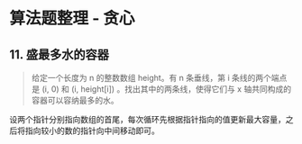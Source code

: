 # 算法题整理 - 贪心

## 11. 盛最多水的容器

> 给定一个长度为 n 的整数数组 height。有 n 条垂线，第 i 条线的两个端点是 (i, 0) 和 (i, height[i]) 。找出其中的两条线，使得它们与 x 轴共同构成的容器可以容纳最多的水。

设两个指针分别指向数组的首尾，每次循环先根据指针指向的值更新最大容量，之后将指向较小的数的指针向中间移动即可。
